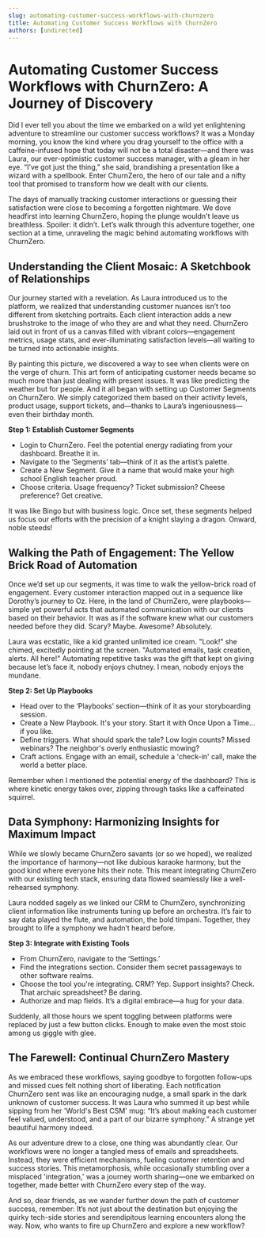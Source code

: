 ```yaml
---
slug: automating-customer-success-workflows-with-churnzero
title: Automating Customer Success Workflows with ChurnZero
authors: [undirected]
---
```



# Automating Customer Success Workflows with ChurnZero: A Journey of Discovery

Did I ever tell you about the time we embarked on a wild yet enlightening adventure to streamline our customer success workflows? It was a Monday morning, you know the kind where you drag yourself to the office with a caffeine-infused hope that today will not be a total disaster—and there was Laura, our ever-optimistic customer success manager, with a gleam in her eye. “I’ve got just the thing,” she said, brandishing a presentation like a wizard with a spellbook. Enter ChurnZero, the hero of our tale and a nifty tool that promised to transform how we dealt with our clients.

The days of manually tracking customer interactions or guessing their satisfaction were close to becoming a forgotten nightmare. We dove headfirst into learning ChurnZero, hoping the plunge wouldn't leave us breathless. Spoiler: it didn’t. Let’s walk through this adventure together, one section at a time, unraveling the magic behind automating workflows with ChurnZero.

## Understanding the Client Mosaic: A Sketchbook of Relationships

Our journey started with a revelation. As Laura introduced us to the platform, we realized that understanding customer nuances isn’t too different from sketching portraits. Each client interaction adds a new brushstroke to the image of who they are and what they need. ChurnZero laid out in front of us a canvas filled with vibrant colors—engagement metrics, usage stats, and ever-illuminating satisfaction levels—all waiting to be turned into actionable insights.

By painting this picture, we discovered a way to see when clients were on the verge of churn. This art form of anticipating customer needs became so much more than just dealing with present issues. It was like predicting the weather but for people. And it all began with setting up Customer Segments on ChurnZero. We simply categorized them based on their activity levels, product usage, support tickets, and—thanks to Laura’s ingeniousness—even their birthday month.

**Step 1: Establish Customer Segments**
- Login to ChurnZero. Feel the potential energy radiating from your dashboard. Breathe it in.
- Navigate to the ‘Segments’ tab—think of it as the artist’s palette.
- Create a New Segment. Give it a name that would make your high school English teacher proud.
- Choose criteria. Usage frequency? Ticket submission? Cheese preference? Get creative.

It was like Bingo but with business logic. Once set, these segments helped us focus our efforts with the precision of a knight slaying a dragon. Onward, noble steeds!

## Walking the Path of Engagement: The Yellow Brick Road of Automation

Once we’d set up our segments, it was time to walk the yellow-brick road of engagement. Every customer interaction mapped out in a sequence like Dorothy’s journey to Oz. Here, in the land of ChurnZero, were playbooks—simple yet powerful acts that automated communication with our clients based on their behavior. It was as if the software knew what our customers needed before they did. Scary? Maybe. Awesome? Absolutely.

Laura was ecstatic, like a kid granted unlimited ice cream. "Look!" she chimed, excitedly pointing at the screen. "Automated emails, task creation, alerts. All here!" Automating repetitive tasks was the gift that kept on giving because let’s face it, nobody enjoys chutney. I mean, nobody enjoys the mundane.

**Step 2: Set Up Playbooks**
- Head over to the ‘Playbooks’ section—think of it as your storyboarding session.
- Create a New Playbook. It's your story. Start it with Once Upon a Time… if you like.
- Define triggers. What should spark the tale? Low login counts? Missed webinars? The neighbor's overly enthusiastic mowing?
- Craft actions. Engage with an email, schedule a 'check-in' call, make the world a better place.

Remember when I mentioned the potential energy of the dashboard? This is where kinetic energy takes over, zipping through tasks like a caffeinated squirrel.

## Data Symphony: Harmonizing Insights for Maximum Impact

While we slowly became ChurnZero savants (or so we hoped), we realized the importance of harmony—not like dubious karaoke harmony, but the good kind where everyone hits their note. This meant integrating ChurnZero with our existing tech stack, ensuring data flowed seamlessly like a well-rehearsed symphony.

Laura nodded sagely as we linked our CRM to ChurnZero, synchronizing client information like instruments tuning up before an orchestra. It’s fair to say data played the flute, and automation, the bold timpani. Together, they brought to life a symphony we hadn’t heard before.

**Step 3: Integrate with Existing Tools**
- From ChurnZero, navigate to the ‘Settings.’
- Find the integrations section. Consider them secret passageways to other software realms.
- Choose the tool you're integrating. CRM? Yep. Support insights? Check. That archaic spreadsheet? Be daring.
- Authorize and map fields. It’s a digital embrace—a hug for your data.

Suddenly, all those hours we spent toggling between platforms were replaced by just a few button clicks. Enough to make even the most stoic among us giggle with glee.

## The Farewell: Continual ChurnZero Mastery

As we embraced these workflows, saying goodbye to forgotten follow-ups and missed cues felt nothing short of liberating. Each notification ChurnZero sent was like an encouraging nudge, a small spark in the dark unknown of customer success. It was Laura who summed it up best while sipping from her 'World's Best CSM' mug: “It’s about making each customer feel valued, understood, and a part of our bizarre symphony.” A strange yet beautiful harmony indeed.

As our adventure drew to a close, one thing was abundantly clear. Our workflows were no longer a tangled mess of emails and spreadsheets. Instead, they were efficient mechanisms, fueling customer retention and success stories. This metamorphosis, while occasionally stumbling over a misplaced 'integration,' was a journey worth sharing—one we embarked on together, made better with ChurnZero every step of the way.

And so, dear friends, as we wander further down the path of customer success, remember: It’s not just about the destination but enjoying the quirky tech-side stories and serendipitous learning encounters along the way. Now, who wants to fire up ChurnZero and explore a new workflow?